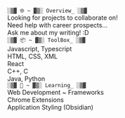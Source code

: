 `░▒▓ 🌐 ~ ▓▒░ Overview_ ░▒▓`    
Looking for projects to collaborate on!   
Need help with career prospects...   
Ask me about my writing! :D  
`░▒▓ 📦 ~ ▓▒░ ToolBox_ ░▒▓`    
Javascript, Typescript   
HTML, CSS, XML   
React   
C++, C   
Java, Python   
`░▒▓ 🌱 ~ ▓▒░ Learning_ ░▒▓`   
Web Development ~ Frameworks   
Chrome Extensions    
Application Styling (Obsidian)
